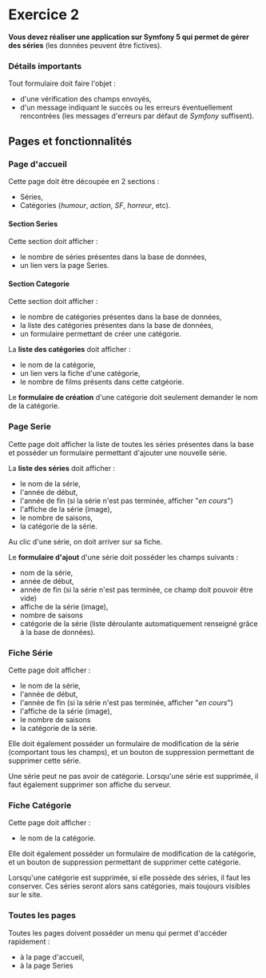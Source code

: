 # Exercice 2

__Vous devez réaliser une application sur Symfony 5 qui permet de gérer des séries__ (les données peuvent être fictives).

### Détails importants

Tout formulaire doit faire l'objet :

- d'une vérification des champs envoyés,
- d'un message indiquant le succès ou les erreurs éventuellement rencontrées (les messages d'erreurs par défaut de _Symfony_ suffisent).

## Pages et fonctionnalités

### Page d'accueil
Cette page doit être découpée en 2 sections :

- Séries,
- Catégories (_humour_, _action_, _SF_, _horreur_, etc).

#### Section Series
Cette section doit afficher :

- le nombre de séries présentes dans la base de données,
- un lien vers la page Series.

#### Section Categorie
Cette section doit afficher :

- le nombre de catégories présentes dans la base de données,
- la liste des catégories présentes dans la base de données,
- un formulaire permettant de créer une catégorie.

La __liste des catégories__ doit afficher :

- le nom de la catégorie,
- un lien vers la fiche d'une catégorie,
- le nombre de films présents dans cette catgéorie.

Le __formulaire de création__ d'une catégorie doit seulement demander le nom de la catégorie.

### Page Serie
Cette page doit afficher la liste de toutes les séries présentes dans la base et posséder un formulaire permettant d'ajouter une nouvelle série.

La __liste des séries__ doit afficher :

- le nom de la série,
- l'année de début,
- l'année de fin (si la série n'est pas terminée, afficher "_en cours_")
- l'affiche de la série (image),
- le nombre de saisons,
- la catégorie de la série.

Au clic d'une série, on doit arriver sur sa fiche.

Le __formulaire d'ajout__ d'une série doit posséder les champs suivants :

- nom de la série,
- année de début,
- année de fin (si la série n'est pas terminée, ce champ doit pouvoir être vide)
- affiche de la série (image),
- nombre de saisons
- catégorie de la série (liste déroulante automatiquement renseigné grâce à la base de données).

### Fiche Série
Cette page doit afficher :

- le nom de la série,
- l'année de début,
- l'année de fin (si la série n'est pas terminée, afficher "_en cours_")
- l'affiche de la série (image),
- le nombre de saisons
- la catégorie de la série.

Elle doit également posséder un formulaire de modification de la série (comportant tous les champs), et un bouton de suppression permettant de supprimer cette série.

Une série peut ne pas avoir de catégorie.
Lorsqu'une série est supprimée, il faut également supprimer son affiche du serveur.

### Fiche Catégorie
Cette page doit afficher :

- le nom de la catégorie.

Elle doit également posséder un formulaire de modification de la catégorie, et un bouton de suppression permettant de supprimer cette catégorie.

Lorsqu'une catégorie est supprimée, si elle possède des séries, il faut les conserver.
Ces séries seront alors sans catégories, mais toujours visibles sur le site.

### Toutes les pages
Toutes les pages doivent posséder un menu qui permet d'accéder rapidement :

- à la page d'accueil,
- à la page Series
